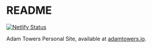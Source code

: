 # README

[![Netlify Status](https://api.netlify.com/api/v1/badges/b32b46c1-7b55-46fb-8cca-10186c51b556/deploy-status)](https://app.netlify.com/sites/sad-kepler-3493fa/deploys)

Adam Towers Personal Site, available at [adamtowers.io](https://adamtowers.io).
